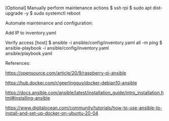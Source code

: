 [Optional] Manually perform maintenance actions
$ ssh rpi
$ sudo apt dist-upgrade -y
$ sudo systemctl reboot

Automate maintenance and configuration:

Add IP to inventory.yaml

Verify access [host]
$ ansible -i ansible/config/inventory.yaml all -m ping
$ ansible-playbook -i ansible/config/inventory.yaml \
                   ansible/playbook.yaml


References:

https://opensource.com/article/20/9/raspberry-pi-ansible

https://hub.docker.com/r/geerlingguy/docker-debian10-ansible

https://docs.ansible.com/ansible/latest/installation_guide/intro_installation.html#installing-ansible

https://www.digitalocean.com/community/tutorials/how-to-use-ansible-to-install-and-set-up-docker-on-ubuntu-20-04 